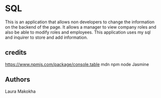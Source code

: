 # SQL

This is an application that allows non developers to change the information on the backend of the page.
It allows a manager to view company roles and also be able to modify roles and employees.
This application uses my sql and inquirer to store and add information.
## credits 

https://www.npmjs.com/package/console.table
mdn 
npm node Jasmine
## Authors

Laura Makokha
